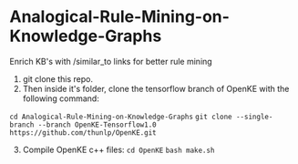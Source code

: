 # Analogical-Rule-Mining-on-Knowledge-Graphs
Enrich KB's with /similar_to links for better rule mining

1. git clone this repo.
2. Then inside it's folder, clone the tensorflow branch of OpenKE with the following command:

`cd Analogical-Rule-Mining-on-Knowledge-Graphs`
`git clone --single-branch --branch OpenKE-Tensorflow1.0 https://github.com/thunlp/OpenKE.git`

3. Compile OpenKE c++ files:
`cd OpenKE`
`bash make.sh`


